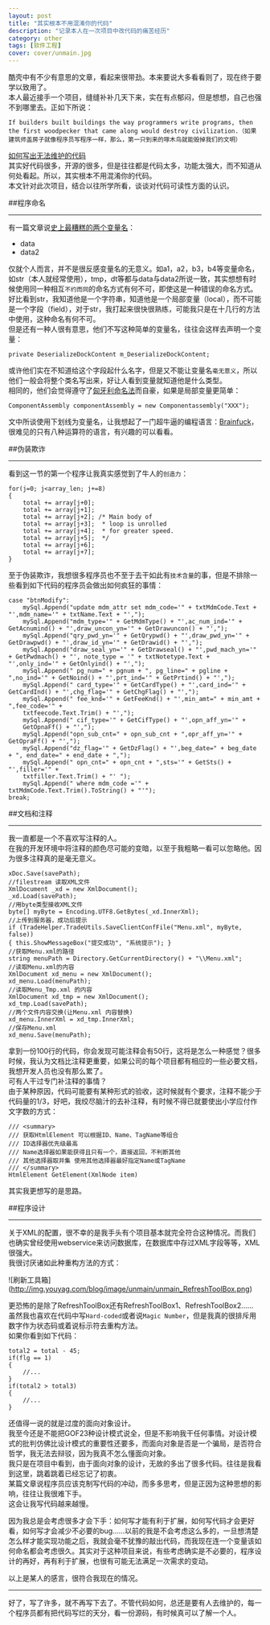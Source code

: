 ```yaml
---
layout: post
title: "其实根本不用混淆你的代码"
description: "记录本人在一次项目中改代码的痛苦经历"
category: other
tags: [软件工程]
cover: cover/unmain.jpg
---
```


酷壳中有不少有意思的文章，看起来很带劲。本来要说大多看看则了，现在终于要学以致用了。  
本人最近接手一个项目，缝缝补补几天下来，实在有点郁闷，但是想想，自己也强不到哪里去。正如下所说：  

    If builders built buildings the way programmers write programs, then the first woodpecker that came along would destroy civilization.（如果建筑师盖房子就像程序员写程序一样，那么，第一只到来的啄木鸟就能毁掉我们的文明）

[如何写出无法维护的代码](http://coolshell.cn/articles/4758.html)  
其实好代码很多，开源的很多，但是往往都是代码太多，功能太强大，而不知道从何处看起。所以，其实根本不用混淆你的代码。  
本文针对此次项目，结合以往所学所看，谈谈对代码可读性方面的认识。  

##程序命名

---

有一篇文章说[史上最糟糕的两个变量名](http://kb.cnblogs.com/page/153129/)：  

* data
* data2

仅就个人而言，并不是很反感变量名的无意义。如a1，a2，b3，b4等变量命名，如str（本人就经常使用），tmp，dt等都与data与data2所说一致，其实想想有时候使用同一种相互`不约而同`的命名方式有何不可，即使这是一种错误的命名方式。  
好比看到str，我知道他是一个字符串，知道他是一个局部变量（local），而不可能是一个字段（field），对于str，我打起来很快很熟练，可能我只是在十几行的方法中使用，这种命名有何不可。  
但是还有一种人很有意思，他们不写这种简单的变量名，往往会这样去声明一个变量：  

    private DeserializeDockContent m_DeserializeDockContent;

或许他们实在不知道给这个字段起什么名字，但是又不能让变量名`毫无意义`，所以他们一般会将整个类名写出来，好让人看到变量就知道他是什么类型。  
相同的，他们会觉得遵守了[匈牙利命名法](http://baike.baidu.com/view/419474.htm)而自豪，如果是局部变量更简单：  

    ComponentAssembly componentAssembly = new Componentassembly("XXX");

文中所谈使用下划线为变量名，让我想起了一门超牛逼的编程语言：[Brainfuck](http://zh.wikipedia.org/wiki/Brainfuck)，很难见的只有八种运算符的语言，有兴趣的可以看看。  

##伪装欺诈

---

看到这一节的第一个程序让我真实感觉到了牛人的`创造力`：

    for(j=0; j<array_len; j+=8)
    {
        total += array[j+0];
        total += array[j+1];
        total += array[j+2]; /* Main body of
        total += array[j+3];  * loop is unrolled
        total += array[j+4];  * for greater speed.
        total += array[j+5];  */
        total += array[j+6];
        total += array[j+7];
    }

至于伪装欺诈，我想很多程序员也不至于去干如此有`技术含量`的事，但是不排除一些看到如下代码的程序员会做出如何疯狂的事情：

    case "btnModify":
        mySql.Append("update mdm_attr set mdm_code='" + txtMdmCode.Text + "',mdm_name='" + txtName.Text + "',");
        mySql.Append("mdm_type='" + GetMdmType() + "',ac_num_ind='" + GetAcnumind() + "',draw_uncon_yn='" + GetDrawuncon() + "',");
        mySql.Append("qry_pwd_yn='" + GetQrypwd() + "',draw_pwd_yn='" + GetDrawpwd() + "',draw_id_yn='" + GetDrawid() + "',");
        mySql.Append("draw_seal_yn='" + GetDrawseal() + "',pwd_mach_yn='" + GetPwdmach() + "', note_type = '" + txtNotetype.Text + "',only_ind='" + GetOnlyind() + "',");
        mySql.Append(" pg_num=" + pgnum + ", pg_line=" + pgline + ",no_ind='" + GetNoind() + "',prt_ind='" + GetPrtind() + "',");
        mySql.Append(" card_type='" + GetCardType() + "',card_ind='" + GetCardInd() + "',chg_flag='" + GetChgFlag() + "',");
        mySql.Append(" fee_knd='" + GetFeeKnd() + "',min_amt=" + min_amt + ",fee_code='" +
        txtfeecode.Text.Trim() + "',");
        mySql.Append(" cif_type='" + GetCifType() + "',opn_aff_yn='" +
        GetOpnaFf() + "',");
        mySql.Append("opn_sub_cnt=" + opn_sub_cnt + ",opr_aff_yn='" + GetOpraFf() + "',");
        mySql.Append("dz_flag='" + GetDzFlag() + "',beg_date=" + beg_date + ", end_date=" + end_date + ",");
        mySql.Append(" opn_cnt=" + opn_cnt + ",sts='" + GetSts() + "',filler='" +
        txtfiller.Text.Trim() + "' ");
        mySql.Append(" where mdm_code ='" + txtMdmCode.Text.Trim().ToString() + "'");
    break;

##文档和注释

---

我一直都是一个不喜欢写注释的人。  
在我的开发环境中将注释的颜色尽可能的变暗，以至于我粗略一看可以忽略他。因为很多注释真的是毫无意义。  

    xDoc.Save(savePath);
    //filestream 读取XML文件
    XmlDocument _xd = new XmlDocument();
    _xd.Load(savePath);
    //用byte类型接收XML文件
    byte[] myByte = Encoding.UTF8.GetBytes(_xd.InnerXml);
    //上传到服务器，成功后提示
    if (TradeHelper.TradeUtils.SaveClientConfFile("Menu.xml", myByte, false))
    { this.ShowMessageBox("提交成功", "系统提示"); }
    //获取Menu.xml的路径
    string menuPath = Directory.GetCurrentDirectory() + "\\Menu.xml";
    //读取Menu.xml的内容
    XmlDocument xd_menu = new XmlDocument();
    xd_menu.Load(menuPath);
    //读取Menu_Tmp.xml 的内容
    XmlDocument xd_tmp = new XmlDocument();
    xd_tmp.Load(savePath);
    //两个文件内容交换(让Menu.xml 内容替换)
    xd_menu.InnerXml = xd_tmp.InnerXml;
    //保存Menu.xml
    xd_menu.Save(menuPath);

拿到一份100行的代码，你会发现可能注释会有50行，这将是怎么一种感觉？很多时候，我认为文档比注释更重要，如果公司的每个项目都有相应的一些必要文档，我想开发人员也没有那么累了。  
可有人干过专门补注释的事情？  
由于某种原因，代码可能要有某种形式的验收，这时候就有个要求，注释不能少于代码量的1/3，好吧，我绞尽脑汁的去补注释，有时候不得已就要使出小学应付作文字数的方式：

    /// <summary>
    /// 获取HtmlElement 可以根据ID、Name、TagName等组合
    /// ID选择器优先级最高
    /// Name选择器如果能获得且只有一个，直接返回，不判断其他
    /// 其他选择器取并集 使用其他选择器最好指定Name或TagName
    /// </summary>
    HtmlElement GetElement(XmlNode item)

其实我更想写的是思路。  

##程序设计

---

关于XML的配置，很不幸的是我手头有个项目基本就完全符合这种情况。而我们也确实曾经使用webservice来访问数据库，在数据库中存过XML字段等等，XML很强大。  
我很讨厌诸如此种重构方法的方式：

![刷新工具箱]\(http://img.youyag.com/blog/image/unmain/unmain_RefreshToolBox.png)

更恐怖的是除了RefreshToolBox还有RefreshToolBox1、RefreshToolBox2……  
虽然我也喜欢在代码中写`Hard-coded`或者说`Magic Number`，但是我真的很排斥用数字作为状态码或着说标示符去重构方法。  
如果你看到如下代码：

    total2 = total - 45;
    if(flg == 1)
    {
        //...
    }
    if(total2 > total3)
    {
        //...
    }

还值得一说的就是过度的面向对象设计。  
我至今还是不能把GOF23种设计模式说全，但是不影响我干任何事情。对设计模式的批判仿佛比设计模式的重要性还要多，而面向对象是否是一个骗局，是否符合哲学，我无法去辩驳，因为我真不怎么懂面向对象。  
我只是在项目中看到，由于面向对象的设计，无故的多出了很多代码。往往是我看到这里，跳着跳着已经忘记了初衷。  
某篇文章说程序员应该克制写代码的冲动，而多多思考，但是正因为这种思想的影响，往往让我很难下手。  
这会让我写代码越来越慢。  

因为我总是会考虑很多才会下手：如何写才能有利于扩展，如何写代码才会更好看，如何写才会减少不必要的bug……以前的我是不会考虑这么多的，一旦想清楚怎么样才能实现功能之后，我就会毫不犹豫的敲出代码，而我现在连一个变量该如何命名都会考虑很久。其实对于这种项目来说，有些考虑确实是不必要的，程序设计的再好，再有利于扩展，也很有可能无法满足一次需求的变动。

以上是某人的感言，很符合我现在的情况。  

---

好了，写了许多，就不再写下去了。不管代码如何，总还是要有人去维护的，每一个程序员都有把代码写烂的天分，看一份源码，有时候真可以了解一个人。
